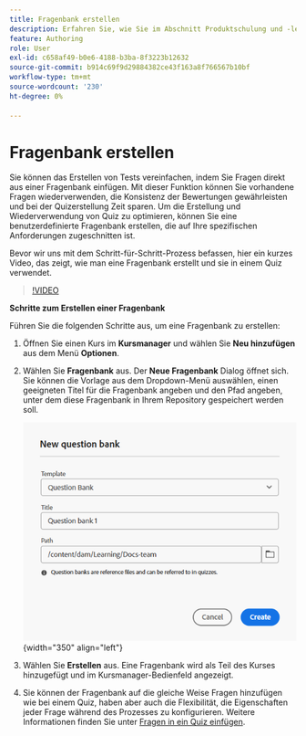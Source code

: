 ```yaml
---
title: Fragenbank erstellen
description: Erfahren Sie, wie Sie im Abschnitt Produktschulung und -lernen eine Fragenbank erstellen.
feature: Authoring
role: User
exl-id: c658af49-b0e6-4188-b3ba-8f3223b12632
source-git-commit: b914c69f9d29884382ce43f163a8f766567b10bf
workflow-type: tm+mt
source-wordcount: '230'
ht-degree: 0%

---
```


# Fragenbank erstellen

Sie können das Erstellen von Tests vereinfachen, indem Sie Fragen direkt aus einer Fragenbank einfügen. Mit dieser Funktion können Sie vorhandene Fragen wiederverwenden, die Konsistenz der Bewertungen gewährleisten und bei der Quizerstellung Zeit sparen.
Um die Erstellung und Wiederverwendung von Quiz zu optimieren, können Sie eine benutzerdefinierte Fragenbank erstellen, die auf Ihre spezifischen Anforderungen zugeschnitten ist.

Bevor wir uns mit dem Schritt-für-Schritt-Prozess befassen, hier ein kurzes Video, das zeigt, wie man eine Fragenbank erstellt und sie in einem Quiz verwendet.

>[!VIDEO](https://video.tv.adobe.com/v/3475212/learning-content-aem-guides)

**Schritte zum Erstellen einer Fragenbank**

Führen Sie die folgenden Schritte aus, um eine Fragenbank zu erstellen:

1. Öffnen Sie einen Kurs im **Kursmanager** und wählen Sie **Neu hinzufügen** aus dem Menü **Optionen**.
1. Wählen Sie **Fragenbank** aus.
Der **Neue Fragenbank** Dialog öffnet sich. Sie können die Vorlage aus dem Dropdown-Menü auswählen, einen geeigneten Titel für die Fragenbank angeben und den Pfad angeben, unter dem diese Fragenbank in Ihrem Repository gespeichert werden soll.

   ![](assets/question-bank-create.png){width="350" align="left"}

1. Wählen Sie **Erstellen** aus.
Eine Fragenbank wird als Teil des Kurses hinzugefügt und im Kursmanager-Bedienfeld angezeigt.
1. Sie können der Fragenbank auf die gleiche Weise Fragen hinzufügen wie bei einem Quiz, haben aber auch die Flexibilität, die Eigenschaften jeder Frage während des Prozesses zu konfigurieren. Weitere Informationen finden Sie unter [Fragen in ein Quiz einfügen](./quiz-insert-questions.md).
